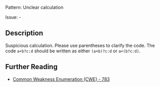 Pattern: Unclear calculation

Issue: -

## Description

Suspicious calculation. Please use parentheses to clarify the code. The code `a+b?c:d` should be written as either `(a+b)?c:d` or `a+(b?c:d)`.

## Further Reading

* [Common Weakness Enumeration (CWE) - 783](https://cwe.mitre.org/data/definitions/783.html)